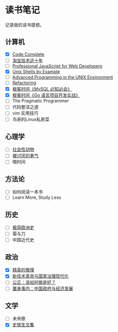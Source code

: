 # 读书笔记

记录我的读书感想。

## 计算机

- [x] [Code Complete](computer/se/code_complete)
- [ ] [淘宝技术这十年](computer/it/taobao)
- [ ] [Professional JavaScript for Web Developers](computer/js/professional)
- [x] [Unix Shells by Example](computer/shell/use)
- [ ] [Advanced Programming in the UNIX Environment](computer/os/apue)
- [ ] [Refactoring](computer/se/refactoring)
- [x] [极客时间《MySQL 必知必会》](computer/db/mysql_must_know)
- [x] [极客时间《Go 语言项目开发实战》](computer/go/go_project_develop_guide)
- [ ] The Pragmatic Programmer
- [ ] 代码整洁之道
- [ ] vim 实用技巧
- [ ] 鸟哥的Linux私房菜

## 心理学

- [ ] [社会性动物](psychology/the_social_animal)
- [ ] [被讨厌的勇气](psychology/beitaoyandeyongqi)
- [ ] 暗时间

## 方法论

- [ ] 如何阅读一本书
- [ ] Learn More, Study Less

## 历史

- [ ] [极简欧洲史](history/shortest_europe)
- [ ] 菊与刀
- [ ] 中国近代史

## 政治

- [x] [精英的傲慢](politics/the_tyranny_of_merit.md)
- [x] [新技术革命与国家治理现代化](politics/new_technology_revolution)
- [ ] [公正：该如何做是好？](politics/justice)
- [ ] [置身事内：中国政府与经济发展](politics/zhishengshinei)

## 文学

- [ ] 未央歌
- [x] [史铁生文集](literature/shitiesheng)
